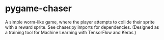 # pygame-chaser
A simple worm-like game, where the player attempts to collide their sprite with a reward sprite. See chaser.py imports for dependencies. (Designed as a training tool for Machine Learning with TensorFlow and Keras.)
